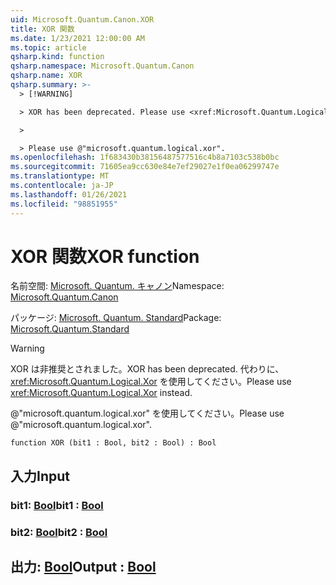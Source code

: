 ```yaml
---
uid: Microsoft.Quantum.Canon.XOR
title: XOR 関数
ms.date: 1/23/2021 12:00:00 AM
ms.topic: article
qsharp.kind: function
qsharp.namespace: Microsoft.Quantum.Canon
qsharp.name: XOR
qsharp.summary: >-
  > [!WARNING]

  > XOR has been deprecated. Please use <xref:Microsoft.Quantum.Logical.Xor> instead.

  >

  > Please use @"microsoft.quantum.logical.xor".
ms.openlocfilehash: 1f683430b38156487577516c4b8a7103c538b0bc
ms.sourcegitcommit: 71605ea9cc630e84e7ef29027e1f0ea06299747e
ms.translationtype: MT
ms.contentlocale: ja-JP
ms.lasthandoff: 01/26/2021
ms.locfileid: "98851955"
---
```

# <a name="xor-function"></a><span data-ttu-id="14c89-102">XOR 関数</span><span class="sxs-lookup"><span data-stu-id="14c89-102">XOR function</span></span>

<span data-ttu-id="14c89-103">名前空間: [Microsoft. Quantum. キャノン](xref:Microsoft.Quantum.Canon)</span><span class="sxs-lookup"><span data-stu-id="14c89-103">Namespace: [Microsoft.Quantum.Canon](xref:Microsoft.Quantum.Canon)</span></span>

<span data-ttu-id="14c89-104">パッケージ: [Microsoft. Quantum. Standard](https://nuget.org/packages/Microsoft.Quantum.Standard)</span><span class="sxs-lookup"><span data-stu-id="14c89-104">Package: [Microsoft.Quantum.Standard](https://nuget.org/packages/Microsoft.Quantum.Standard)</span></span>


> [!WARNING]
> <span data-ttu-id="14c89-105">XOR は非推奨とされました。</span><span class="sxs-lookup"><span data-stu-id="14c89-105">XOR has been deprecated.</span></span> <span data-ttu-id="14c89-106">代わりに、<xref:Microsoft.Quantum.Logical.Xor> を使用してください。</span><span class="sxs-lookup"><span data-stu-id="14c89-106">Please use <xref:Microsoft.Quantum.Logical.Xor> instead.</span></span>
>
> <span data-ttu-id="14c89-107">@"microsoft.quantum.logical.xor" を使用してください。</span><span class="sxs-lookup"><span data-stu-id="14c89-107">Please use @"microsoft.quantum.logical.xor".</span></span>



```qsharp
function XOR (bit1 : Bool, bit2 : Bool) : Bool
```


## <a name="input"></a><span data-ttu-id="14c89-108">入力</span><span class="sxs-lookup"><span data-stu-id="14c89-108">Input</span></span>

### <a name="bit1--bool"></a><span data-ttu-id="14c89-109">bit1: [Bool](xref:microsoft.quantum.lang-ref.bool)</span><span class="sxs-lookup"><span data-stu-id="14c89-109">bit1 : [Bool](xref:microsoft.quantum.lang-ref.bool)</span></span>




### <a name="bit2--bool"></a><span data-ttu-id="14c89-110">bit2: [Bool](xref:microsoft.quantum.lang-ref.bool)</span><span class="sxs-lookup"><span data-stu-id="14c89-110">bit2 : [Bool](xref:microsoft.quantum.lang-ref.bool)</span></span>





## <a name="output--bool"></a><span data-ttu-id="14c89-111">出力: [Bool](xref:microsoft.quantum.lang-ref.bool)</span><span class="sxs-lookup"><span data-stu-id="14c89-111">Output : [Bool](xref:microsoft.quantum.lang-ref.bool)</span></span>

